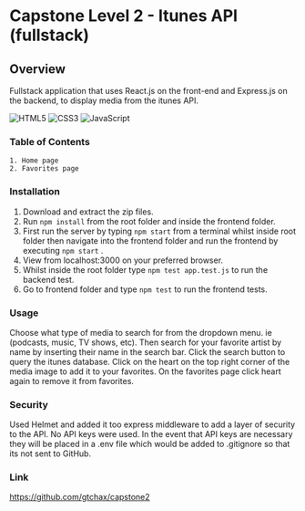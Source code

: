 # Capstone Level 2 - Itunes API (fullstack)

## Overview

Fullstack application that uses React.js on the front-end and Express.js on the backend, to display
media from the itunes API.

![HTML5](https://img.shields.io/badge/html5-%23E34F26.svg?style=for-the-badge&logo=html5&logoColor=white)
![CSS3](https://img.shields.io/badge/css3-%231572B6.svg?style=for-the-badge&logo=css3&logoColor=white)
![JavaScript](https://img.shields.io/badge/javascript-%23323330.svg?style=for-the-badge&logo=javascript&logoColor=%23F7DF1E)

### Table of Contents

    1. Home page
    2. Favorites page

### Installation

1. Download and extract the zip files.
2. Run `npm install` from the root folder and inside the frontend folder.
3. First run the server by typing `npm start` from a terminal whilst inside root folder
   then navigate into the frontend folder and run the frontend by executing `npm start` .
4. View from localhost:3000 on your preferred browser.
5. Whilst inside the root folder type `npm test app.test.js` to run the backend test.
6. Go to frontend folder and type `npm test` to run the frontend tests.

### Usage

Choose what type of media to search for from the dropdown menu. ie (podcasts, music, TV shows, etc).
Then search for your favorite artist by name by inserting their name in the search bar.
Click the search button to query the itunes database.
Click on the heart on the top right corner of the media image to add it to your favorites.
On the favorites page click heart again to remove it from favorites.

### Security

Used Helmet and added it too express middleware to add a layer of security to the API.
No API keys were used. In the event that API keys are necessary they will be placed
in a .env file which would be added to .gitignore so that its not sent to GitHub.

### Link

https://github.com/gtchax/capstone2
